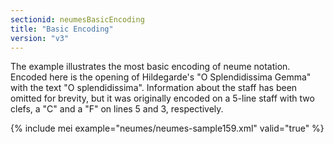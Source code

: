 ```yaml
---
sectionid: neumesBasicEncoding
title: "Basic Encoding"
version: "v3"
---
```


The example illustrates the most basic encoding of neume notation. Encoded here is the opening of Hildegarde's "O Splendidissima Gemma" with the text "O splendidissima". Information about the staff has been omitted for brevity, but it was originally encoded on a 5-line staff with two clefs, a "C" and a "F" on lines 5 and 3, respectively.

{% include mei example="neumes/neumes-sample159.xml" valid="true" %}
